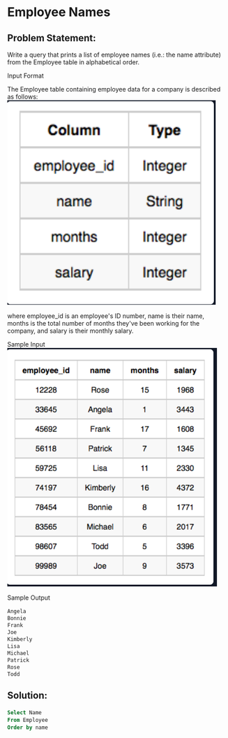# Employee Names

## Problem Statement:
Write a query that prints a list of employee names (i.e.: the name attribute) from the Employee table in alphabetical order.

Input Format

The Employee table containing employee data for a company is described as follows:
<br>![](./Images/Employee.PNG)

where employee_id is an employee's ID number, name is their name, months is the total number of months they've been working for the company, and salary is their monthly salary.

Sample Input
<br>![](./Images/Employee_sample.PNG)

Sample Output
```
Angela
Bonnie
Frank
Joe
Kimberly
Lisa
Michael
Patrick
Rose
Todd
```
## Solution:
```SQL
Select Name
From Employee
Order by name